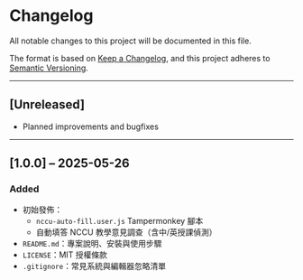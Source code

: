# Changelog

All notable changes to this project will be documented in this file.

The format is based on [Keep a Changelog](https://keepachangelog.com/en/1.0.0/), and this project adheres to [Semantic Versioning](https://semver.org/).

---

## [Unreleased]
- Planned improvements and bugfixes

---

## [1.0.0] – 2025-05-26
### Added
- 初始發佈：  
  - `nccu-auto-fill.user.js` Tampermonkey 腳本  
  - 自動填答 NCCU 教學意見調查（含中/英授課偵測）  
- `README.md`：專案說明、安裝與使用步驟  
- `LICENSE`：MIT 授權條款  
- `.gitignore`：常見系統與編輯器忽略清單  

